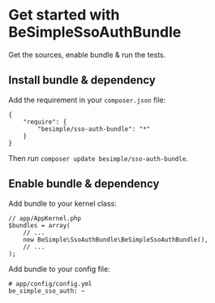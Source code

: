 Get started with BeSimpleSsoAuthBundle
======================================


Get the sources, enable bundle & run the tests.


Install bundle & dependency
---------------------------

Add the requirement in your `composer.json` file:

    {
        "require": {
            "besimple/sso-auth-bundle": "*"
        }
    }

Then run `composer update besimple/sso-auth-bundle`.

Enable bundle & dependency
--------------------------


Add bundle to your kernel class:

    // app/AppKernel.php
    $bundles = array(
        // ...
        new BeSimple\SsoAuthBundle\BeSimpleSsoAuthBundle(),
        // ...
    );


Add bundle to your config file:

    # app/config/config.yml
    be_simple_sso_auth: ~
